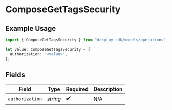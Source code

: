 # ComposeGetTagsSecurity

## Example Usage

```typescript
import { ComposeGetTagsSecurity } from "dokploy-sdk/models/operations";

let value: ComposeGetTagsSecurity = {
  authorization: "<value>",
};
```

## Fields

| Field              | Type               | Required           | Description        |
| ------------------ | ------------------ | ------------------ | ------------------ |
| `authorization`    | *string*           | :heavy_check_mark: | N/A                |